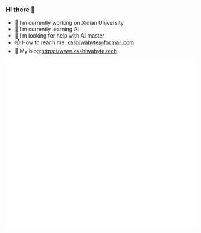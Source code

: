 ### Hi there 👋
- 🔭 I’m currently working on Xidian University
- 🌱 I’m currently learning AI
- 🤔 I’m looking for help with  AI master
- 📫 How to reach me: kashiwabyte@foxmail.com
- 🎉 My blog:https://www.kashiwabyte.tech
<!--
**KashiwaByte/KashiwaByte** is a ✨ _special_ ✨ repository because its `README.md` (this file) appears on your GitHub profile.

Here are some ideas to get you started:
      
- 🔭 I’m currently working on 西安电子科技大学
- 🌱 I’m currently learning AI（人工智能专业）
- 🤔 I’m looking for help with  AI master
- 📫 How to reach me: qq 471314513
-  My blog:https://www.kashiwabyte.tech
-->

![Metrics](/github-metrics.svg)